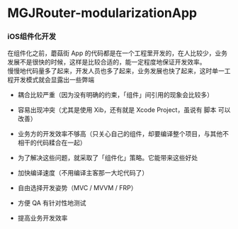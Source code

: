 # MGJRouter-modularizationApp
### iOS组件化开发  
在组件化之前，蘑菇街 App 的代码都是在一个工程里开发的，在人比较少，业务发展不是很快的时候，这样是比较合适的，能一定程度地保证开发效率。  
慢慢地代码量多了起来，开发人员也多了起来，业务发展也快了起来，这时单一工程开发模式就会显露出一些弊端  
- 耦合比较严重（因为没有明确的约束，「组件」间引用的现象会比较多）  
- 容易出现冲突（尤其是使用 Xib，还有就是 Xcode Project，虽说有 脚本 可以改善）  
- 业务方的开发效率不够高（只关心自己的组件，却要编译整个项目，与其他不相干的代码糅合在一起）  
- 为了解决这些问题，就采取了「组件化」策略。它能带来这些好处  

- 加快编译速度（不用编译主客那一大坨代码了）  
- 自由选择开发姿势（MVC / MVVM / FRP）  
- 方便 QA 有针对性地测试  
- 提高业务开发效率  
